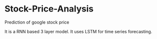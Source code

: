 # Stock-Price-Analysis
Prediction of google stock price

It is a RNN based 3 layer model.
It uses LSTM for time series forecasting.
